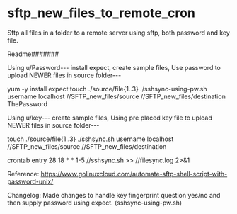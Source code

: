 # sftp_new_files_to_remote_cron
Sftp all files in a folder to a remote server using sftp, both password and key file.

Readme#######


 Using u/Password--- install expect, create sample files, Use password to upload NEWER files in source folder---

yum -y install expect
touch ./source/file{1..3}
./sshsync-using-pw.sh username localhost /<abspath>/SFTP_new_files/source /<abspath>/SFTP_new_files/destination ThePassword




 Using u/key--- create sample files, Using pre placed key file to upload NEWER files in source folder---

touch ./source/file{1..3}
./sshsync.sh username localhost /<abspath>/SFTP_new_files/source /<abspath>/SFTP_new_files/destination



crontab entry
28 18 * * 1-5 /<path>/sshsync.sh >> /<path>/filesync.log 2>&1


Reference:
https://www.golinuxcloud.com/automate-sftp-shell-script-with-password-unix/

Changelog:
Made changes to handle key fingerprint question yes/no and then supply password using expect. (sshsync-using-pw.sh)
